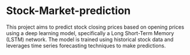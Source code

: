 # Stock-Market-prediction
This project aims to predict stock closing prices based on opening prices using a deep learning model, specifically a Long Short-Term Memory (LSTM) network. The model is trained using historical stock data and leverages time series forecasting techniques to make predictions.
